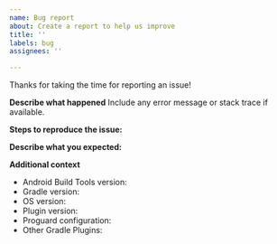 ```yaml
---
name: Bug report
about: Create a report to help us improve
title: ''
labels: bug
assignees: ''

---
```


Thanks for taking the time for reporting an issue!

**Describe what happened**
Include any error message or stack trace if available.

**Steps to reproduce the issue:**

**Describe what you expected:**

**Additional context**
 - Android Build Tools version:
 - Gradle version:
 - OS version:
 - Plugin version:
 - Proguard configuration: 
 - Other Gradle Plugins:
